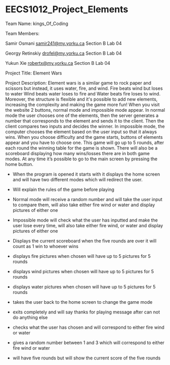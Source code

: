 # EECS1012_Project_Elements

Team Name:  kings_Of_Coding

Team Members: 

Samir Osmani     	   samir241@my.yorku.ca	Section B	Lab 04

Georgy Retinskiy	   drofel@my.yorku.ca		Section B	Lab 04

Yukun Xie		   robertx@my.yorku.ca	Section B 	Lab 04


Project Title: Element Wars

Project Description: Element wars is a similar game to rock paper and scissors but instead, it uses water, fire, and wind. Fire beats wind but loses to water Wind beats water loses to fire and Water beats fire loses to wind. Moreover, the structure is flexible and it's possible to add new elements, increasing the complexity and making the game more fun! When you visit the website 2 buttons, normal mode and impossible mode appear. In normal mode the user chooses one of the elements, then the server generates a number that corresponds to the element and sends it to the client. Then the client compares two inputs and decides the winner. In impossible mode, the computer chooses the element based on the user input so that it always wins. When you choose difficulty and the game starts, buttons of elements appear and you have to choose one. This game will go up to 5 rounds, after each round the winning table for the game is shown. There will also be a scoreboard displaying how many wins/losses there are in both game modes. At any time it’s possible to go to the main screen by pressing the home button.


- When the program is opened it starts with it displays the home screen and will have two different modes which will redirect the user.

- Will explain the rules of the game before playing 

- Normal mode will receive a random number and will take the user input to compare them, will also take either fire wind or water and display pictures of either one

- Impossible mode will check what the user has inputted and make the user lose every time, will also take either fire wind, or water and display pictures of either one

- Displays the current scoreboard when the five rounds are over it will count as 1 win to whoever wins

- displays fire pictures when chosen will have up to 5 pictures for 5 rounds

- displays wind pictures when chosen will have up to 5 pictures for 5 rounds

- displays water pictures when chosen will have up to 5 pictures for 5 rounds

- takes the user back to the home screen to change the game mode 

- exits completely and will say thanks for playing message after can not do anything else

- checks what the user has chosen and will correspond to either fire wind or water

- gives a random number between 1 and 3 which will correspond to either fire wind or water

- will have five rounds but will show the current score of the five rounds
